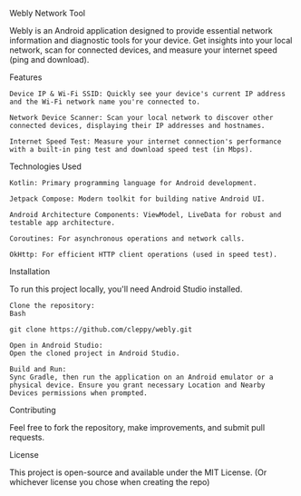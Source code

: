 Webly Network Tool

Webly is an Android application designed to provide essential network information and diagnostic tools for your device. Get insights into your local network, scan for connected devices, and measure your internet speed (ping and download).

Features

    Device IP & Wi-Fi SSID: Quickly see your device's current IP address and the Wi-Fi network name you're connected to.

    Network Device Scanner: Scan your local network to discover other connected devices, displaying their IP addresses and hostnames.

    Internet Speed Test: Measure your internet connection's performance with a built-in ping test and download speed test (in Mbps).

Technologies Used

    Kotlin: Primary programming language for Android development.

    Jetpack Compose: Modern toolkit for building native Android UI.

    Android Architecture Components: ViewModel, LiveData for robust and testable app architecture.

    Coroutines: For asynchronous operations and network calls.

    OkHttp: For efficient HTTP client operations (used in speed test).

Installation

To run this project locally, you'll need Android Studio installed.

    Clone the repository:
    Bash

    git clone https://github.com/cleppy/webly.git

    Open in Android Studio:
    Open the cloned project in Android Studio.

    Build and Run:
    Sync Gradle, then run the application on an Android emulator or a physical device. Ensure you grant necessary Location and Nearby Devices permissions when prompted.

Contributing

Feel free to fork the repository, make improvements, and submit pull requests.

License

This project is open-source and available under the MIT License. (Or whichever license you chose when creating the repo)
